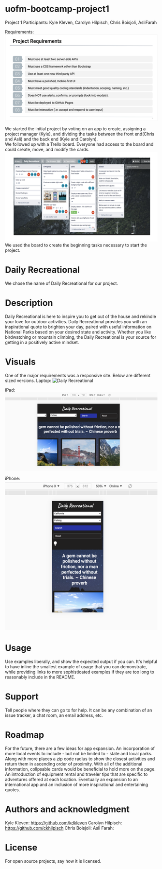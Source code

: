 # uofm-bootcamp-project1
Project 1
Participants: Kyle Kleven, Carolyn Hilpisch, Chris Boisjoli, AsliFarah

Requirements: 
![Project Requirements](assets/Required.png)

We started the initial project by voting on an app to create, assigning a project manager (Kyle), and dividing the tasks between the front end(Chris and Asli) and the back end (Kyle and Carolyn).  
We followed up with a Trello board.   Everyone had access to the board and could create, move, and modify the cards.
![Trello Board](assets/Trello.png)
We used the board to create the beginning tasks necessary to start the project.  

# Daily Recreational
We chose the name of Daily Recreational for our project.   

# Description
Daily Recreational is here to inspire you to get out of the house and rekindle your love for outdoor activities. Daily Recreational provides you with an inspirational quote to brighten your day, paired with useful information on National Parks based on your desired state and activity. Whether you like birdwatching or mountain climbing, the Daily Recreational is your source for getting in a positively active mindset.


# Visuals
One of the major requirements was a responsive site.   Below are different sized versions.
Laptop:
![Daily Recreational](assets/Laptop.png)

iPad:
![iPad photo](assets/Ipad.png)

iPhone:
![iPhone photo](assets/iPhone.png)



# Usage
Use examples liberally, and show the expected output if you can. It's helpful to have inline the smallest example of usage that you can demonstrate, while providing links to more sophisticated examples if they are too long to reasonably include in the README.

# Support
Tell people where they can go to for help. It can be any combination of an issue tracker, a chat room, an email address, etc.

# Roadmap
For the future, there are a few ideas for app expansion.  An incorporation of more local events to include -  but not be limited to - state and local parks.   Along with more places a zip code radius to show the closest activities and return them in ascending order of proximity. With all of the additional information, collpsable cards would be beneficial to hold more on the page.  An introduction of equipment rental and traveler tips that are specific to adventures offered at each location.  Eventually an expansion to an international app and an inclusion of more inspirational and entertaining quotes.


# Authors and acknowledgment
Kyle Kleven: https://github.com/kdkleven
Carolyn Hilpisch: https://github.com/ckhilpisch
Chris Boisjoli: 
Asli Farah: 

# License
For open source projects, say how it is licensed.
